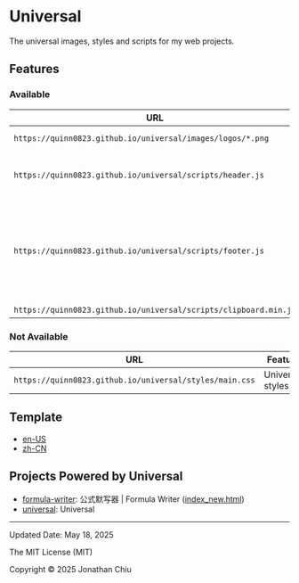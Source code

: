 # Universal

The universal images, styles and scripts for my web projects.

## Features

### Available

| URL | Feature |
| --- | --- |
| `https://quinn0823.github.io/universal/images/logos/*.png` | Universal logos. |
| `https://quinn0823.github.io/universal/scripts/header.js` | Automatic title, allowing page customization. |
| `https://quinn0823.github.io/universal/scripts/footer.js` | Footer based on the `<meta>` element: updated date, copyright (year and author) and license notice, and links. |
| `https://quinn0823.github.io/universal/scripts/clipboard.min.js` | clipboard.js |

### Not Available

| URL | Feature |
| --- | --- |
| `https://quinn0823.github.io/universal/styles/main.css` | Universal styles. |

## Template

- [en-US](https://quinn0823.github.io/universal/template/en-us/)
- [zh-CN](https://quinn0823.github.io/universal/template/zh-cn/)

## Projects Powered by Universal

- [formula-writer](https://github.com/quinn0823/formula-writer): 公式默写器 | Formula Writer ([index_new.html](https://quinn0823.github.io/formula-writer/index_new.html))
- [universal](): Universal

---

Updated Date: May 18, 2025

The MIT License (MIT)

Copyright © 2025 Jonathan Chiu